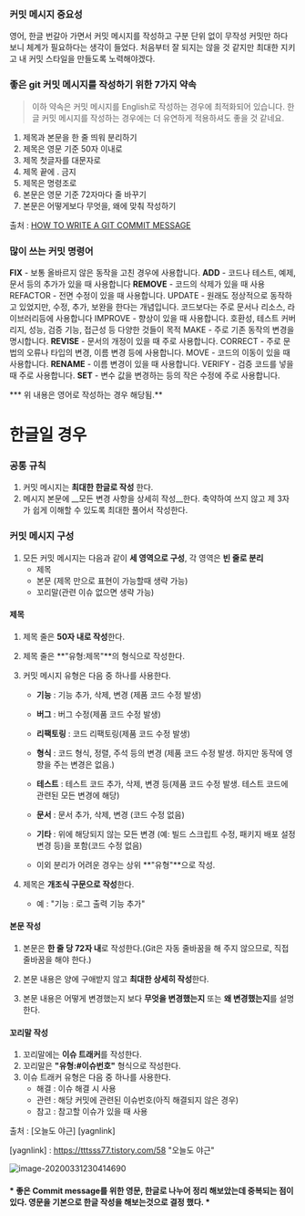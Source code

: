 ### 커밋 메시지 중요성

영어, 한글 번갈아 가면서 커밋 메시지를 작성하고 구분 단위 없이 무작성 커밋만 하다 보니 체계가 필요하다는 생각이 들었다. 처음부터 잘 되지는 않을 것 같지만 최대한 지키고 내 커밋 스타일을 만들도록 노력해야겠다.

### 좋은 git 커밋 메시지를 작성하기 위한 7가지 약속

> 이하 약속은 커밋 메시지를 English로 작성하는 경우에 최적화되어 있습니다. 한글 커밋 메시지를 작성하는 경우에는 더 유연하게 적용하셔도 좋을 것 같네요.

1. 제목과 본문을 한 줄 띄워 분리하기
2. 제목은 영문 기준 50자 이내로
3. 제목 첫글자를 대문자로
4. 제목 끝에 . 금지
5. 제목은 명령조로
6. 본문은 영문 기준 72자마다 줄 바꾸기
7. 본문은 어떻게보다 무엇을, 왜에 맞춰 작성하기

출처 : [HOW TO WRITE A GIT COMMIT MESSAGE](https://chris.beams.io/posts/git-commit/)

### 많이 쓰는 커밋 명령어

**FIX** - 보통 올바르지 않은 동작을 고친 경우에 사용합니다.
**ADD** - 코드나 테스트, 예제, 문서 등의 추가가 있을 때 사용합니다
**REMOVE** - 코드의 삭제가 있을 때 사용
REFACTOR - 전면 수정이 있을 때 사용합니다.
UPDATE - 원래도 정상적으로 동작하고 있었지만, 수정, 추가, 보완을 한다는 개념입니다. 코드보다는 주로 문서나 리소스, 라이브러리등에 사용합니다
IMPROVE - 향상이 있을 때 사용합니다. 호환성, 테스트 커버리지, 성능, 검증 기능, 접근성 등 다양한 것들이 목적
MAKE - 주로 기존 동작의 변경을 명시합니다.
**REVISE** - 문서의 개정이 있을 때 주로 사용합니다.
CORRECT - 주로 문법의 오류나 타입의 변경, 이름 변경 등에 사용합니다.
MOVE - 코드의 이동이 있을 때 사용합니다.
**RENAME** - 이름 변경이 있을 때 사용합니다.
VERIFY - 검증 코드를 넣을 때 주로 사용합니다.
**SET** - 변수 값을 변경하는 등의 작은 수정에 주로 사용합니다.

*** 위 내용은 영어로 작성하는 경우 해당됨.**



# 한글일 경우

### 공통 규칙

1. 커밋 메시지는 __최대한 한글로 작성__ 한다.
2. 메시지 본문에 __모든 변경 사항을 상세히 작성__한다. 축약하여 쓰지 않고 제 3자가 쉽게 이해할 수 있도록 최대한 풀어서 작성한다.



### 커밋 메시지 구성

1. 모든 커밋 메시지는 다음과 같이 __세 영역으로 구성__, 각 영역은 __빈 줄로 분리__
   * 제목
   * 본문 (제목 만으로 표현이 가능할때 생략 가능)
   * 꼬리말(관련 이슈 없으면 생략 가능)



#### 제목

1. 제목 줄은 **50자 내로 작성**한다.

   

2. 제목 줄은 **"유형:제목"**의 형식으로 작성한다.

   

3. 커밋 메시지 유형은 다음 중 하나를 사용한다.

   * **기능** : 기능 추가, 삭제, 변경 (제품 코드 수정 발생)

   * **버그** : 버그 수정(제품 코드 수정 발생)

   * **리팩토링** : 코드 리팩토링(제품 코드 수정 발생)

   * **형식** : 코드 형식, 정렬, 주석 등의 변경 (제품 코드 수정 발생. 하지만 동작에 영향을 주는 변경은 없음.)

   * **테스트** : 테스트 코드 추가, 삭제, 변경 등(제품 코드 수정 발생. 테스트 코드에 관련된 모든 변경에 해당)

   * **문서** : 문서 추가, 삭제, 변경 (코드 수정 없음)

   * **기타** : 위에 해당되지 않는 모든 변경 (예: 빌드 스크립트 수정, 패키지 배포 설정 변경 등)을 포함(코드 수정 없음)

   * 이외 분리가 어려운 경우는 상위 **"유형"**으로 작성.

     

4. 제목은 **개조식 구문으로 작성**한다.

   * 예 : "기능 : 로그 출력 기능 추가"



#### 본문 작성

1. 본문은 **한 줄 당 72자 내**로 작성한다.(Git은 자동 줄바꿈을 해 주지 않으므로, 직접 줄바꿈을 해야 한다.)

   

2. 본문 내용은 양에 구애받지 않고 **최대한 상세히 작성**한다.

   

3. 본문 내용은 어떻게 변경했는지 보다 **무엇을 변경했는지** 또는 **왜 변경했는지**를 설명한다.



#### 꼬리말 작성

1. 꼬리말에는 **이슈 트래커**를 작성한다.
2. 꼬리말은 **"유형:#이슈번호"** 형식으로 작성한다.
3. 이슈 트래커 유형은 다음 중 하나를 사용한다.
   * 해결 : 이슈 해결 시 사용
   * 관련 : 해당 커밋에 관련된 이슈번호(아직 해결되지 않은 경우)
   * 참고 : 참고할 이슈가 있을 때 사용

출처 : [오늘도 야근] [yagnlink]

[yagnlink] : https://tttsss77.tistory.com/58 "오늘도 야근"



![image-20200331230414690](C:\Users\김재빠\AppData\Roaming\Typora\typora-user-images\image-20200331230414690.png)





#### * 좋은 Commit message를 위한 영문, 한글로 나누어 정리 해보았는데 중복되는 점이 있다. 영문을 기본으로 한글 작성을 해보는것으로 결정 했다. *